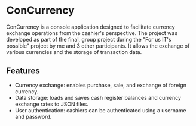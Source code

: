 # ConCurrency

ConCurrency is a console application designed to facilitate currency exchange operations from the cashier's perspective. The project was developed as part of the final, group project during the "For us IT's possible" project by me and 3 other participants. It allows the exchange of various currencies and the storage of transaction data.

## Features

- Currency exchange: enables purchase, sale, and exchange of foreign currency.
- Data storage: loads and saves cash register balances and currency exchange rates to JSON files.
- User authentication: cashiers can be authenticated using a username and password.
